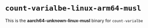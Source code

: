 # `count-varialbe-linux-arm64-musl`

This is the **aarch64-unknown-linux-musl** binary for `count-varialbe`
